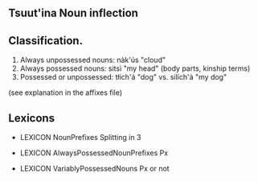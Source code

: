 ## Tsuut'ina Noun inflection

## Classification.
1. Always unpossessed nouns: nàk'ús "cloud"
1. Always possessed nouns: sitsì "my head" (body parts, kinship terms)
1. Possessed or unpossessed: tłích'á "dog" vs. silích'à "my dog"

(see explanation in the affixes file)

## Lexicons

 * LEXICON NounPrefixes    Splitting in 3

 * LEXICON AlwaysPossessedNounPrefixes   Px

 * LEXICON VariablyPossessedNouns   Px or not


